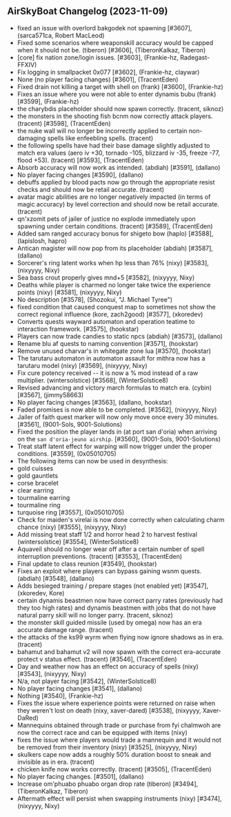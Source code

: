 ## AirSkyBoat Changelog (2023-11-09)
- fixed an issue with overlord bakgodek not spawning [#3607], (sarca571ca, Robert MacLeod)
- Fixed some scenarios where weaponskill accuracy would be capped when it should not be.  (tiberon) [#3606], (TiberonKalkaz, Tiberon)
- [core] fix nation zone/login issues. [#3603], (Frankie-hz, Radegast-FFXIV)
- Fix logging in smallpacket 0x077 [#3602], (Frankie-hz, claywar)
- None (no player facing changes) [#3601], (TracentEden)
- Fixed drain not killing a target with shell on (frank) [#3600], (Frankie-hz)
- Fixes an issue where you were not able to enter dynamis bubu (frank) [#3599], (Frankie-hz)
- the charybdis placeholder should now spawn correctly. (tracent, siknoz)
- the monsters in the shooting fish bcnm now correctly attack players. (tracent) [#3598], (TracentEden)
- the nuke wall will no longer be incorrectly applied to certain non-damaging spells like enfeebling spells. (tracent)
- the following spells have had their base damage slightly adjusted to match era values (aero iv +30, tornado -105, blizzard iv -35, freeze -77, flood +53). (tracent) [#3593], (TracentEden)
- Absorb accuracy will now work as intended. (abdiah) [#3591], (dallano)
- No player facing changes [#3590], (dallano)
- debuffs applied by blood pacts now go through the appropriate resist checks and should now be retail accurate. (tracent)
- avatar magic abilities are no longer negatively impacted (in terms of magic accuracy) by level correction and should now be retail accurate. (tracent)
- qn'xzomit pets of jailer of justice no explode immediately upon spawning under certain conditions. (tracent) [#3589], (TracentEden)
- Added sam ranged accuracy bonus for shigeto bow (haplo) [#3588], (lapislosh, hapro)
- Antican magister will now pop from its placeholder (abdiah) [#3587], (dallano)
- Sorcerer's ring latent works when hp less than 76% (nixy) [#3583], (nixyyyy, Nixy)
- Sea bass crout properly gives mnd+5 [#3582], (nixyyyy, Nixy)
- Deaths while player is charmed no longer take twice the experience points (nixy) [#3581], (nixyyyy, Nixy)
- No description [#3578], (Shozokui, "J. Michael Tyree")
- fixed condition that caused conquest map to sometimes not show the correct regional influence (kore, zach2good) [#3577], (xkoredev)
- Converts quests wayward automaton and operation teatime to interaction framework. [#3575], (hookstar)
- Players can now trade candies to static npcs (abdiah) [#3573], (dallano)
- Rename blu af quests to naming convention [#3571], (hookstar)
- Remove unused charvar's in whitegate zone lua [#3570], (hookstar)
- The tarutaru automaton in automaton assault for mithra now has a tarutaru model (nixy) [#3569], (nixyyyy, Nixy)
- Fix cure potency received -- it is now a % mod instead of a raw multiplier. (wintersolstice) [#3568], (WinterSolstice8)
- Revised advancing and victory march formulas to match era. (cybin) [#3567], (jimmy58663)
- No player facing changes [#3563], (dallano, hookstar)
- Faded promises is now able to be completed. [#3562], (nixyyyy, Nixy)
- Jailer of faith quest marker will now only move once every 30 minutes. [#3561], (9001-Sols, 9001-Solutions)
- Fixed the position the player lands in (at port san d'oria) when arriving on the `san d'oria-jeuno airship`. [#3560], (9001-Sols, 9001-Solutions)
- Treat staff latent effect for warping will now trigger under the proper conditions. [#3559], (0x05010705)
- The following items can now be used in desynthesis:
 - gold cuisses
 - gold gauntlets
 - corse bracelet
 - clear earring
 - tourmaline earring
 - tourmaline ring
 - turquoise ring [#3557], (0x05010705)
- Check for maiden's virelai is now done correctly when calculating charm chance (nixy) [#3555], (nixyyyy, Nixy)
- Add missing treat staff 1/2 and horror head 2 to harvest festival (wintersolstice) [#3554], (WinterSolstice8)
- Aquaveil should no longer wear off after a certain number of spell interruption preventions. (tracent) [#3553], (TracentEden)
- Final update to class reunion [#3549], (hookstar)
- Fixes an exploit where players can bypass gaining wsnm quests. (abdiah) [#3548], (dallano)
- Adds besieged training / prepare stages (not enabled yet) [#3547], (xkoredev, Kore)
- certain dynamis beastmen now have correct parry rates (previously had they too high rates) and dynamis beastmen with jobs that do not have natural parry skill will no longer parry. (tracent, siknoz)
- the monster skill guided missile (used by omega) now has an era accurate damage range. (tracent)
- the attacks of the ks99 wyrm when flying now ignore shadows as in era. (tracent)
- bahamut and bahamut v2 will now spawn with the correct era-accurate protect v status effect. (tracent) [#3546], (TracentEden)
- Day and weather now has an effect on accuracy of spells (nixy) [#3543], (nixyyyy, Nixy)
- N/a, not player facing [#3542], (WinterSolstice8)
- No player facing changes [#3541], (dallano)
- Nothing [#3540], (Frankie-hz)
- Fixes the issue where experience points were returned on raise when they weren't lost on death (nixy, xaver-dared) [#3538], (nixyyyy, Xaver-DaRed)
- Mannequins obtained through trade or purchase from fyi chalmwoh are now the correct race and can be equipped with items (nixy)
- fixes the issue where players would trade a mannequin and it would not be removed from their inventory (nixy) [#3525], (nixyyyy, Nixy)
- skulkers cape now adds a roughly 50% duration boost to sneak and invisible as in era. (tracent)
- chicken knife now works correctly. (tracent) [#3505], (TracentEden)
- No player facing changes. [#3501], (dallano)
- Increase om'phuabo phuabo organ drop rate (tiberon) [#3494], (TiberonKalkaz, Tiberon)
- Aftermath effect will persist when swapping instruments (nixy) [#3474], (nixyyyy, Nixy)
